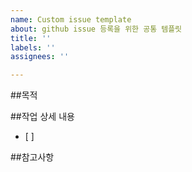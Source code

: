 ```yaml
---
name: Custom issue template
about: github issue 등록을 위한 공통 템플릿
title: ''
labels: ''
assignees: ''

---
```


##목적
>
##작업 상세 내용
- [ ]

##참고사항
